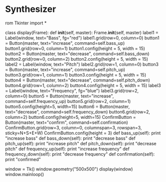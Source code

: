 # Synthesizer
rom Tkinter import *

class display(Frame):
    def __init__(self, master):
        Frame.__init__(self, master)
        label1 = Label(window, text="Bass", fg="red")
        label1.grid(row=0, column=0)
        button1 = Button(master, text="increase", command=self.bass_up)
        button1.grid(row=0, column=1)
        button1.config(height = 5, width = 15)
        button2 = Button(master, text="decrease", command=self.bass_down)
        button2.grid(row=0, column=2)
        button2.config(height = 5, width = 15)
        label2 = Label(window, text="Pitch")
        label2.grid(row=1, column=0)
        button3 = Button(master, text="increase", command=self.pitch_up)
        button3.grid(row=1, column=1)
        button3.config(height = 5, width = 15)
        button4 = Button(master, text="decrease", command=self.pitch_down)
        button4.grid(row=1, column=2)
        button4.config(height = 5, width = 15)
        label3 = Label(window, text="Frequency", fg="blue")
        label3.grid(row=2, column=0)
        button5 = Button(master, text="increase", command=self.frequency_up)
        button5.grid(row=2, column=1)
        button5.config(height=5, width=15)
        button6 = Button(master, text="decrease", command=self.frequency_down)
        button6.grid(row=2, column=2)
        button6.config(height=5, width=15)
        ConfirmButton = Button(master, text="confirm", command=self.confirmation)
        ConfirmButton.grid(row=3, column=0, columnspan=3, rowspan=3, sticky=N+S+E+W)
        ConfirmButton.config(height = 3)
    def bass_up(self):
        print "increase bass"
    def bass_down(self):
        print "decrease bass"
    def pitch_up(self):
        print "increase pitch"
    def pitch_down(self):
        print "decrease pitch"
    def frequency_up(self):
        print "increase frequency"
    def frequency_down(self):
        print "decrease frequency"
    def confirmation(self):
        print "confirmed"

window = Tk()
window.geometry("500x500")
display(window)
window.mainloop()
